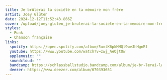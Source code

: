 ```yaml
---
title: Je brûlerai la société en ta mémoire mon frère
artist: Joey Glüten
date: 2024-12-12T11:52:43.866Z
cover: /upload/joey-gluten_je-brulerai-la-societe-en-ta-memoire-mon-frere.jpg
styles:
  - Punk
  - Chanson française
links:
  spotify: https://open.spotify.com/album/5umtK6pkMHQl9wvJhHgnRf
  youtube: https://www.youtube.com/watch?v=zwj_AeOjtOw
  applemusic: ""
  soundcloud: ""
  bandcamp: https://schlassballstudio.bandcamp.com/album/je-br-lerai-la-soci-t-en-ta-m-moire-mon-fr-re
  deezer: https://www.deezer.com/album/670393651
---
```

